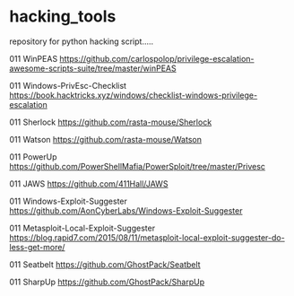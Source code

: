 # hacking_tools
repository for python hacking script.....

011 WinPEAS
https://github.com/carlospolop/privilege-escalation-awesome-scripts-suite/tree/master/winPEAS

011 Windows-PrivEsc-Checklist
https://book.hacktricks.xyz/windows/checklist-windows-privilege-escalation

011 Sherlock
https://github.com/rasta-mouse/Sherlock

011 Watson
https://github.com/rasta-mouse/Watson

011 PowerUp
https://github.com/PowerShellMafia/PowerSploit/tree/master/Privesc

011 JAWS
https://github.com/411Hall/JAWS

011 Windows-Exploit-Suggester
https://github.com/AonCyberLabs/Windows-Exploit-Suggester

011 Metasploit-Local-Exploit-Suggester
https://blog.rapid7.com/2015/08/11/metasploit-local-exploit-suggester-do-less-get-more/

011 Seatbelt
https://github.com/GhostPack/Seatbelt

011 SharpUp
https://github.com/GhostPack/SharpUp

